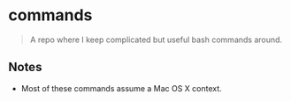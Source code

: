 # commands

> A repo where I keep complicated but useful bash commands around.

## Notes

- Most of these commands assume a Mac OS X context.
